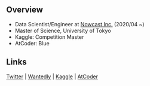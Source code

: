 ## Overview
* Data Scientist/Engineer at [Nowcast Inc.]( https://www.nowcast.co.jp/ ) (2020/04 ~)
* Master of Science, University of Tokyo
* Kaggle: Competition Master
* AtCoder: Blue


## Links
[Twitter]( https://twitter.com/Kevinrobot34 )
 | [Wantedly]( https://www.wantedly.com/users/36645077 )
 | [Kaggle]( https://www.kaggle.com/kevinrobot34 )
 | [AtCoder]( https://atcoder.jp/users/Kevinrobot34 )
